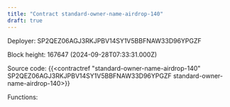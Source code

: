 ```yaml
---
title: "Contract standard-owner-name-airdrop-140"
draft: true
---
```

Deployer: SP2QEZ06AGJ3RKJPBV14SY1V5BBFNAW33D96YPGZF


 



Block height: 167647 (2024-09-28T07:33:31.000Z)

Source code: {{<contractref "standard-owner-name-airdrop-140" SP2QEZ06AGJ3RKJPBV14SY1V5BBFNAW33D96YPGZF standard-owner-name-airdrop-140>}}

Functions:


